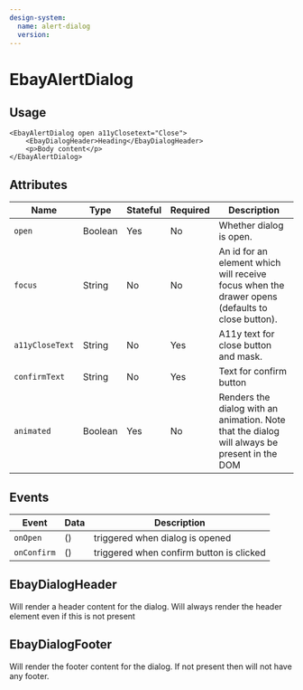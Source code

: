 ```yaml
---
design-system:
  name: alert-dialog
  version:
---
```


# EbayAlertDialog

## Usage

```react
<EbayAlertDialog open a11yClosetext="Close">
    <EbayDialogHeader>Heading</EbayDialogHeader>
    <p>Body content</p>
</EbayAlertDialog>
```

## Attributes

Name | Type | Stateful | Required | Description
--- | --- | --- | --- | ---
`open` | Boolean | Yes | No | Whether dialog is open.
`focus` | String | No | No | An id for an element which will receive focus when the drawer opens (defaults to close button).
`a11yCloseText` | String | No | Yes | A11y text for close button and mask.
`confirmText` | String  | No       | Yes      | Text for confirm button |
`animated` | Boolean | Yes | No | Renders the dialog with an animation. Note that the dialog will always be present in the DOM

## Events

Event | Data | Description
--- |------| ---
`onOpen` | () | triggered when dialog is opened
`onConfirm` | () | triggered when confirm button is clicked

## EbayDialogHeader
Will render a header content for the dialog. Will always render the header element even if this is not present

## EbayDialogFooter
Will render the footer content for the dialog. If not present then will not have any footer.
